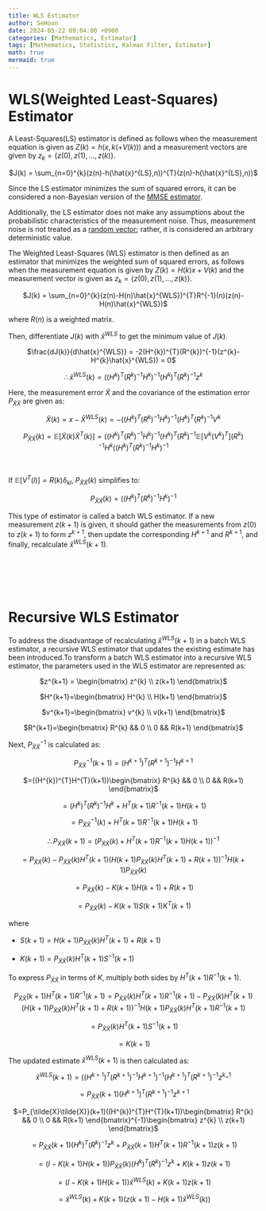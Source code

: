 ```yaml
---
title: WLS Estimator
author: SeHoon
date: 2024-05-22 09:04:00 +0900
categories: [Mathematics, Estimator]
tags: [Mathematics, Statistics, Kalman Filter, Estimator]
math: true
mermaid: true
---
```


# WLS(Weighted Least-Squares) Estimator

A Least-Squares(LS) estimator is defined as follows when the measurement equation is given as $Z(k)=h(x,k(+V(k)))$ and a measurement vectors are given by $z_{k}=\{z(0),z(1), \ldots,z(k)\}$.

<center>

$J(k) = \sum_{n=0}^{k}(z(n)-h(\hat{x}^{LS},n))^{T}(z(n)-h(\hat{x}^{LS},n))$
</center>

Since the LS estimator minimizes the sum of squared errors, it can be considered a non-Bayesian version of the [MMSE estimator](https://csh970605.github.io/posts/MMSE_Estimator/).

Additionally, the LS estimator does not make any assumptions about the probabilistic characteristics of the measurement noise. Thus, measurement noise is not treated as a [random vector](https://csh970605.github.io/posts/Rand_Vector/); rather, it is considered an arbitrary deterministic value.

The Weighted Least-Squares (WLS) estimator is then defined as an estimator that minimizes the weighted sum of squared errors, as follows when the measurement equation is given by $Z(k)=H(k)x+V(k)$ and the measurement vector is given as $z_{k}= \{ z(0), z(1), \ldots, z(k) \}$.

<center>

$J(k) = \sum_{n=0}^{k}(z(n)-H(n)\hat{x}^{WLS})^{T}R^{-1}(n)(z(n)-H(n)\hat{x}^{WLS})$
</center>

where $R(n)$ is a weighted matrix.<br>
 

Then, differentiate $J(k)$ with $\hat{x}^{WLS}$ to get the minimum value of $J(k)$.

<center>

$\frac{dJ(k)}{d\hat{x}^{WLS}} = -2(H^{k})^{T}(R^{k})^{-1}(z^{k}-H^{k}\hat{x}^{WLS}) = 0$<br>

$\therefore \hat{x}^{WLS}(k)=((H^{k})^{T}(R^{k})^{-1}H^{k})^{-1}(H^{k})^{T}(R^{k})^{-1}z^{k}$
</center>

Here, the measurement error $\tilde{X}$ and the covariance of the estimation error $P_{\tilde{X}\tilde{X}}$ are given as:

<center>

$\tilde{X}(k) = x - \hat{X}^{WLS}(k) = -((H^{k})^{T}(R^{k})^{-1}H^{k})^{-1}(H^{k})^{T}(R^{k})^{-1}V^{k}$<br>

$P_{\tilde{X}\tilde{X}}(k) = \mathbb{E}[\tilde{X}(k)\tilde{X}^{T}(k)] = ((H^{k})^{T}(R^{k})^{-1}H^{k})^{-1}(H^{k})^{T}(R^{k})^{-1}\mathbb{E}[V^{k}(V^{k})^{T}](R^{k})^{-1}H^{k}((H^{k})^{T}(R^{k})^{-1}H^{k})^{-1}$
</center>
<br>

If $\mathbb{E}[V^{T}(l)]=R(k)\delta_{kl}$, $P_{\tilde{X}\tilde{X}}(k)$ simplifies to:

<center>

$P_{\tilde{X}\tilde{X}}(k) =((H^{k})^{T}(R^{k})^{-1}H^{k})^{-1}$
</center>

This type of estimator is called a batch WLS estimator. If a new measurement $z(k+1)$ is given, it should gather the measurements from $z(0)$ to $z(k+1)$ to form $z^{k+1}$, then update the corresponding $H^{k+1}$ and $R^{k+1}$, and finally, recalculate $\hat{x}^{WLS}(k+1)$.

<br><br><br><br>

# Recursive WLS Estimator

To address the disadvantage of recalculating $\hat{x}^{WLS}(k+1)$ in a batch WLS estimator, a recursive WLS estimator that updates the existing estimate has been introduced.To transform a batch WLS estimator into a recursive WLS estimator, the parameters used in the WLS estimator are represented as:

<center>

$z^{k+1} = \begin{bmatrix}
z^{k} \\
z(k+1)
\end{bmatrix}$<br>

$H^{k+1}=\begin{bmatrix}
H^{k} \\
H(k+1)
\end{bmatrix}$<br>

$v^{k+1}=\begin{bmatrix}
v^{k} \\
v(k+1)
\end{bmatrix}$<br>

$R^{k+1}=\begin{bmatrix}
R^{k} && 0 \\
0 && R(k+1)
\end{bmatrix}$<br>
</center>

Next, $P_{\tilde{X}\tilde{X}}^{-1}$ is calculated as:

<center>

$P_{\tilde{X}\tilde{X}}^{-1}(k+1)=(H^{k+1})^{T}(R^{k+1})^{-1}H^{k+1}$<br>

$=((H^{k})^{T}H^{T}(k+1))\begin{bmatrix}
R^{k} && 0 \\
0 && R(k+1)
\end{bmatrix}$<br>

$=(H^{k})^{T}(R^{k})^{-1}H^{k} + H^{T}(k+1)R^{-1}(k+1)H(k+1)$<br>

$=P_{\tilde{X}\tilde{X}}^{-1}(k)+H^{T}(k+1)R^{-1}(k+1)H(k+1)$<br>

$\therefore P_{\tilde{X}\tilde{X}}(k+1)=(P_{\tilde{X}\tilde{X}}(k)+H^{T}(k+1)R^{-1}(k+1)H(k+1))^{-1}$<br>

$=P_{\tilde{X}\tilde{X}}(k)-P_{\tilde{X}\tilde{X}}(k)H^{T}(k+1)(H(k+1)P_{\tilde{X}\tilde{X}}(k)H^{T}(k+1)+R(k+1))^{-1}H(k+1)P_{\tilde{X}\tilde{X}}(k)$<br>

$=P_{\tilde{X}\tilde{X}}(k)-K(k+1)H(k+1)+R(k+1)$<br>

$=P_{\tilde{X}\tilde{X}}(k)-K(k+1)S(k+1)K^{T}(k+1)$
</center>

where 

+ $S(k+1) = H(k+1)P_{\tilde{X}\tilde{X}}(k)H^{T}(k+1)+R(k+1)$

+ $K(k+1) = P_{\tilde{X}\tilde{X}}(k)H^{T}(k+1)S^{-1}(k+1)$

To express $P_{\tilde{X}\tilde{X}}$ in terms of $K$, multiply both sides by $H^{T}(k+1)R^{-1}(k+1)$.

<center>

$P_{\tilde{X}\tilde{X}}(k+1)H^{T}(k+1)R^{-1}(k+1)=P_{\tilde{X}\tilde{X}}(k)H^{T}(k+1)R^{-1}(k+1)-P_{\tilde{X}\tilde{X}}(k)H^{T}(k+1)(H(k+1)P_{\tilde{X}\tilde{X}}(k)H^{T}(k+1)+R(k+1))^{-1}H(k+1)P_{\tilde{X}\tilde{X}}(k)H^{T}(k+1)R^{-1}(k+1)$<br>

$=P_{\tilde{X}\tilde{X}}(k)H^{T}(k+1)S^{-1}(k+1)$<br>

$=K(k+1)$
</center>

The updated estimate $\hat{x}^{WLS}(k+1)$ is then calculated as:

<center>

$\hat{x}^{WLS}(k+1)=((H^{k+1})^{T}(R^{k+1})^{-1}H^{k+1})^{-1}(H^{k+1})^{T}(R^{k+1})^{-1}z^{k_+1}$<br>

$=P_{\tilde{X}\tilde{X}}(k+1)(H^{k+1})^{T}(R^{k+1})^{-1}z^{k+1}$

$=P_{\tilde{X}\tilde{X}}(k+1)((H^{k})^{T}H^{T}(k+1))\begin{bmatrix}
R^{k} && 0 \\
0 && R(k+1)
\end{bmatrix}^{-1}\begin{bmatrix}
z^{k} \\
z(k+1)
\end{bmatrix}$<br>

$=P_{\tilde{X}\tilde{X}}(k+1)(H^{k})^{T}(R^{k})^{-1}z^{k} + P_{\tilde{X}\tilde{X}}(k+1)H^{T}(k+1)R^{-1}(k+1)z(k+1)$<br>

$=(I-K(k+1)H(k+1))P_{\tilde{X}\tilde{X}}(k)(H^{k})^{T}(R^{k})^{-1}z^{k} + K(k+1)z(k+1)$<br>

$=(I-K(k+1)H(k+1))\hat{x}^{WLS}(k)+K(k+1)z(k+1)$<br>

$=\hat{x}^{WLS}(k) + K(k+1)(z(k+1)-H(k+1)\hat{x}^{WLS}(k))$
</center>
